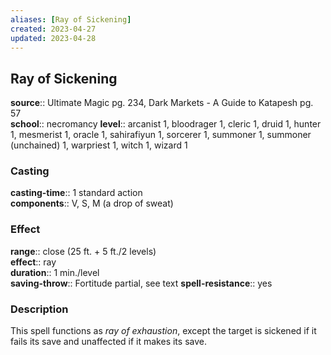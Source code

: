 ```yaml
---
aliases: [Ray of Sickening]
created: 2023-04-27
updated: 2023-04-28
---
```


## Ray of Sickening

**source**:: Ultimate Magic pg. 234, Dark Markets - A Guide to Katapesh pg. 57  
**school**:: necromancy
**level**:: arcanist 1, bloodrager 1, cleric 1, druid 1, hunter 1, mesmerist 1, oracle 1, sahirafiyun 1, sorcerer 1, summoner 1, summoner (unchained) 1, warpriest 1, witch 1, wizard 1

### Casting

**casting-time**:: 1 standard action  
**components**:: V, S, M (a drop of sweat)

### Effect

**range**:: close (25 ft. + 5 ft./2 levels)  
**effect**:: ray  
**duration**:: 1 min./level  
**saving-throw**:: Fortitude partial, see text
**spell-resistance**:: yes

### Description

This spell functions as *ray of exhaustion*, except the target is sickened if it fails its save and unaffected if it makes its save.
